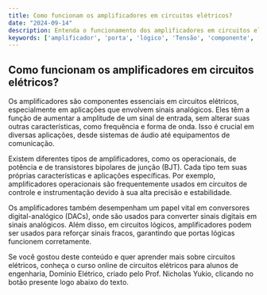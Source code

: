```yaml
---
title: Como funcionam os amplificadores em circuitos elétricos?
date: "2024-09-14"
description: Entenda o funcionamento dos amplificadores em circuitos elétricos e sua importância em aplicações práticas.
keywords: ['amplificador', 'porta', 'lógico', 'Tensão', 'componente', 'DAC', 'BJT']
---
```


## Como funcionam os amplificadores em circuitos elétricos?

Os amplificadores são componentes essenciais em circuitos elétricos, especialmente em aplicações que envolvem sinais analógicos. Eles têm a função de aumentar a amplitude de um sinal de entrada, sem alterar suas outras características, como frequência e forma de onda. Isso é crucial em diversas aplicações, desde sistemas de áudio até equipamentos de comunicação.

Existem diferentes tipos de amplificadores, como os operacionais, de potência e de transistores bipolares de junção (BJT). Cada tipo tem suas próprias características e aplicações específicas. Por exemplo, amplificadores operacionais são frequentemente usados em circuitos de controle e instrumentação devido à sua alta precisão e estabilidade.

Os amplificadores também desempenham um papel vital em conversores digital-analógico (DACs), onde são usados para converter sinais digitais em sinais analógicos. Além disso, em circuitos lógicos, amplificadores podem ser usados para reforçar sinais fracos, garantindo que portas lógicas funcionem corretamente.

Se você gostou deste conteúdo e quer aprender mais sobre circuitos elétricos, conheça o curso online de circuitos elétricos para alunos de engenharia, Domínio Elétrico, criado pelo Prof. Nicholas Yukio, clicando no botão presente logo abaixo do texto.